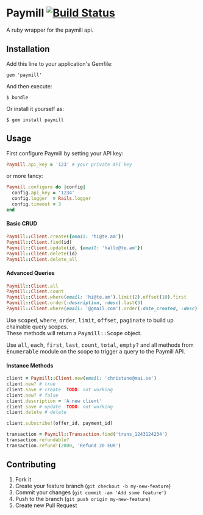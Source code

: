 # Paymill [![Build Status](https://secure.travis-ci.org/dkd/paymill-ruby.png)](http://travis-ci.org/dkd/paymill-ruby)

A ruby wrapper for the paymill api.

## Installation

Add this line to your application's Gemfile:

    gem 'paymill'

And then execute:

    $ bundle

Or install it yourself as:

    $ gem install paymill

## Usage

First configure Paymill by setting your API key:

```ruby    
Paymill.api_key = '123' # your private API key
```

or more fancy:
    
```ruby
Paymill.configure do |config|
  config.api_key = '1234'
  config.logger  = Rails.logger
  config.timeout = 3
end
```

#### Basic CRUD

```ruby
Paymill::Client.create({email: 'hi@te.am'})
Paymill::Client.find(id)
Paymill::Client.update(id, {email: 'hallo@te.am'})
Paymill::Client.delete(id)
Paymill::Client.delete_all
```

#### Advanced Queries 

```ruby
Paymill::Client.all
Paymill::Client.count
Paymill::Client.where(email: 'hi@te.am').limit(2).offset(10).first
Paymill::Client.order(:description, :desc).last(3)
Paymill::Client.where(email: '@gmail.com').order(:date_created, :desc).delete_all
```

Use <tt>scoped</tt>, <tt>where</tt>, <tt>order</tt>, <tt>limit</tt>, <tt>offset</tt>, <tt>paginate</tt> 
to build up chainable query scopes.  
These methods will return a <tt>Paymill::Scope</tt> object.

Use <tt>all</tt>, <tt>each</tt>, <tt>first</tt>, <tt>last</tt>, <tt>count</tt>, <tt>total</tt>, <tt>empty?</tt>
and all methods from <tt>Enumerable</tt> module on the scope to trigger a query to the Paymill API.

#### Instance Methods

```ruby
client = Paymill::Client.new(email: 'christane@mai.se')
client.new? # true
client.save # create  TODO: not working
client.new? # false
client.description = 'A new client'
client.save # update  TODO: not working
client.delete # delete

client.subscribe!(offer_id, payment_id)
```

```ruby
transaction = Paymill::Transaction.find('trans_1243124234')
transaction.refundable?
transaction.refund!(2000, 'Refund 20 EUR')
```

## Contributing

1. Fork it
2. Create your feature branch (`git checkout -b my-new-feature`)
3. Commit your changes (`git commit -am 'Add some feature'`)
4. Push to the branch (`git push origin my-new-feature`)
5. Create new Pull Request
